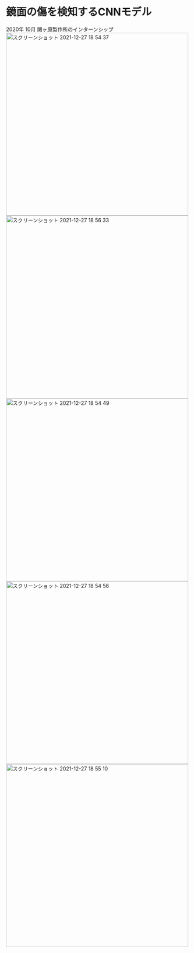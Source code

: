 # 鏡面の傷を検知するCNNモデル
2020年 10月
関ヶ原製作所のインターンシップ
<img width="500" alt="スクリーンショット 2021-12-27 18 54 37" src="https://user-images.githubusercontent.com/45988963/147459983-693745af-ce90-49df-b023-867621b856a4.png">
<img width="500" alt="スクリーンショット 2021-12-27 18 56 33" src="https://user-images.githubusercontent.com/45988963/147460099-3ea14396-374f-47a3-9895-af780c9e3810.png">
<img width="500" alt="スクリーンショット 2021-12-27 18 54 49" src="https://user-images.githubusercontent.com/45988963/147460002-98fceb92-0dcf-4323-abf1-1a17a92482a2.png">
<img width="500" alt="スクリーンショット 2021-12-27 18 54 56" src="https://user-images.githubusercontent.com/45988963/147460007-29f43487-2df4-47c8-81a9-9a3946234fb3.png">
<img width="500" alt="スクリーンショット 2021-12-27 18 55 10" src="https://user-images.githubusercontent.com/45988963/147460014-a07176ba-88ec-43c9-8a75-de093054ae99.png">

